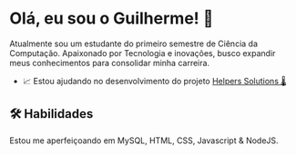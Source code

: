 



# Olá, eu sou o Guilherme! 👋
Atualmente sou um estudante do primeiro semestre de Ciência da Computação.
Apaixonado por Tecnologia e inovações, busco expandir meus conhecimentos para consolidar minha carreira.


- 📈 Estou ajudando no desenvolvimento do projeto [Helpers Solutions 🌡](https://github.com/GustavoVFA-SPTECH/helpers-solutions)


## 🛠 Habilidades
Estou me aperfeiçoando em MySQL, HTML, CSS, Javascript & NodeJS.





